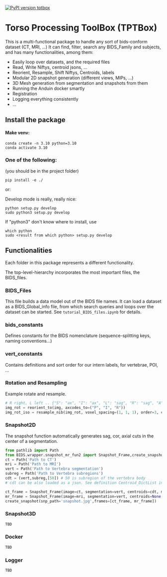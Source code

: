 [![PyPI version tptbox](https://badge.fury.io/py/tptbox.svg)](https://pypi.python.org/pypi/tptbox/)

# Torso Processing ToolBox (TPTBox)

This is a multi-functional package to handle any sort of bids-conform dataset (CT, MRI, ...)
It can find, filter, search any BIDS_Family and subjects, and has many functionalities, among them:
- Easily loop over datasets, and the required files
- Read, Write Niftys, centroid jsons, ...
- Reorient, Resample, Shift Niftys, Centroids, labels
- Modular 2D snapshot generation (different views, MIPs, ...)
- 3D Mesh generation from segmentation and snapshots from them
- Running the Anduin docker smartly
- Registration
- Logging everything consistently
- ...

## Install the package
#### Make venv:
```
conda create -n 3.10 python=3.10 
conda activate 3.10
```
### One of the following:
(you should be in the project folder)
```
pip install -e ./
```
or:

Develop mode is really, really nice:
```
python setup.py develop
sudo python3 setup.py develop
```

If "python3" don't know where to install, use
```
which python
sudo <result from which python> setup.py develop
```


## Functionalities

Each folder in this package represents a different functionality.

The top-level-hierarchy incorporates the most important files, the BIDS_files.

### BIDS_Files

This file builds a data model out of the BIDS file names.
It can load a dataset as a BIDS_Global_info file, from which search queries and loops over the dataset can be started.
See ```tutorial_BIDS_files.ipynb``` for details.

### bids_constants
Defines constants for the BIDS nomenclature (sequence-splitting keys, naming conventions...)

### vert_constants

Contains definitions and sort order for our intern labels, for vertebrae, POI, ...

### Rotation and Resampling

Example rotate and resample.

```python
# R right, L left .. {"S": "ax", "I": "ax", "L": "sag", "R": "sag", "A": "cor", "P": "cor"}
img_rot = reorient_to(img, axcodes_to=("P", "I", "R")) 
img_rot_iso = resample_nib(img_rot, voxel_spacing=(1, 1, 1), order=3, c_val=0)
```

### Snapshot2D

The snapshot function automatically generates sag, cor, axial cuts in the center of a segmentation.

```python
from pathlib import Path
from BIDS.wrapper.snapshot_mr_fun2 import Snapshot_Frame,create_snapshot
ct = Path('Path to CT')
mri = Path('Path to MRI')
vert = Path('Path to Vertebra segmentation')
subreg = Path('Path to Vertebra subregions')
cdt = (vert,subreg,[50]) # 50 is subregion of the vertebra body
# cdt can be also loaded as a json. See definition Centroid_DictList in nii_utils

ct_frame = Snapshot_Frame(image=ct, segmentation=vert, centroids=cdt, mode="CT", coronal=True, axial=True)
mr_frame = Snapshot_Frame(image=mri, segmentation=vert, centroids=None, mode="MRI", coronal=True, axial=True)
create_snapshot(snp_path='snapshot.jpg',frames=[ct_frame, mr_frame])
```


### Snapshot3D

```python
TBD
```

### Docker

```python
TBD
```

### Logger

```python
TBD
```